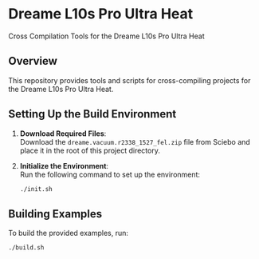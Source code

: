 # Dreame L10s Pro Ultra Heat
Cross Compilation Tools for the Dreame L10s Pro Ultra Heat

## Overview
This repository provides tools and scripts for cross-compiling projects for the Dreame L10s Pro Ultra Heat.

## Setting Up the Build Environment

1. **Download Required Files**:  
   Download the `dreame.vacuum.r2338_1527_fel.zip` file from Sciebo and place it in the root of this project directory.

2. **Initialize the Environment**:  
   Run the following command to set up the environment:
   ```bash
   ./init.sh
   ```
## Building Examples  
To build the provided examples, run:
   ```bash
   ./build.sh
   ```
